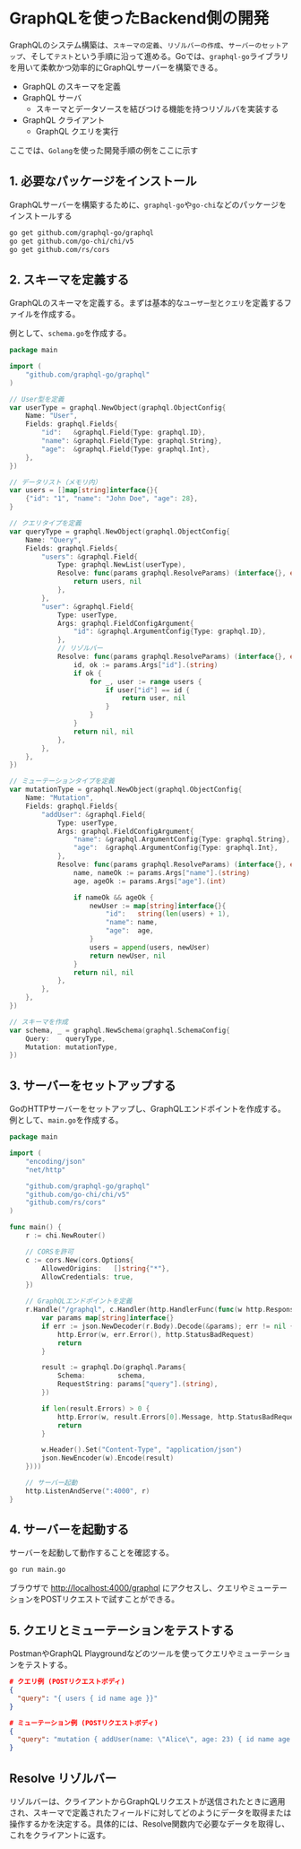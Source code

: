 # GraphQLを使ったBackend側の開発

GraphQLのシステム構築は、`スキーマの定義`、`リゾルバーの作成`、`サーバーのセットアップ`、そして`テスト`という手順に沿って進める。Goでは、`graphql-go`ライブラリを用いて柔軟かつ効率的にGraphQLサーバーを構築できる。

- GraphQL のスキーマを定義
- GraphQL サーバ
  - スキーマとデータソースを結びつける機能を持つリゾルバを実装する
- GraphQL クライアント
  - GraphQL クエリを実行

ここでは、`Golang`を使った開発手順の例をここに示す

## 1. 必要なパッケージをインストール

GraphQLサーバーを構築するために、`graphql-go`や`go-chi`などのパッケージをインストールする

```sh
go get github.com/graphql-go/graphql
go get github.com/go-chi/chi/v5
go get github.com/rs/cors
```

## 2. スキーマを定義する

GraphQLのスキーマを定義する。まずは基本的な`ユーザー型`と`クエリ`を定義するファイルを作成する。

例として、`schema.go`を作成する。

```go
package main

import (
    "github.com/graphql-go/graphql"
)

// User型を定義
var userType = graphql.NewObject(graphql.ObjectConfig{
    Name: "User",
    Fields: graphql.Fields{
        "id":   &graphql.Field{Type: graphql.ID},
        "name": &graphql.Field{Type: graphql.String},
        "age":  &graphql.Field{Type: graphql.Int},
    },
})

// データリスト（メモリ内）
var users = []map[string]interface{}{
    {"id": "1", "name": "John Doe", "age": 28},
}

// クエリタイプを定義
var queryType = graphql.NewObject(graphql.ObjectConfig{
    Name: "Query",
    Fields: graphql.Fields{
        "users": &graphql.Field{
            Type: graphql.NewList(userType),
            Resolve: func(params graphql.ResolveParams) (interface{}, error) {
                return users, nil
            },
        },
        "user": &graphql.Field{
            Type: userType,
            Args: graphql.FieldConfigArgument{
                "id": &graphql.ArgumentConfig{Type: graphql.ID},
            },
            // リゾルバー
            Resolve: func(params graphql.ResolveParams) (interface{}, error) {
                id, ok := params.Args["id"].(string)
                if ok {
                    for _, user := range users {
                        if user["id"] == id {
                            return user, nil
                        }
                    }
                }
                return nil, nil
            },
        },
    },
})

// ミューテーションタイプを定義
var mutationType = graphql.NewObject(graphql.ObjectConfig{
    Name: "Mutation",
    Fields: graphql.Fields{
        "addUser": &graphql.Field{
            Type: userType,
            Args: graphql.FieldConfigArgument{
                "name": &graphql.ArgumentConfig{Type: graphql.String},
                "age":  &graphql.ArgumentConfig{Type: graphql.Int},
            },
            Resolve: func(params graphql.ResolveParams) (interface{}, error) {
                name, nameOk := params.Args["name"].(string)
                age, ageOk := params.Args["age"].(int)

                if nameOk && ageOk {
                    newUser := map[string]interface{}{
                        "id":   string(len(users) + 1),
                        "name": name,
                        "age":  age,
                    }
                    users = append(users, newUser)
                    return newUser, nil
                }
                return nil, nil
            },
        },
    },
})

// スキーマを作成
var schema, _ = graphql.NewSchema(graphql.SchemaConfig{
    Query:    queryType,
    Mutation: mutationType,
})
```

## 3. サーバーをセットアップする

GoのHTTPサーバーをセットアップし、GraphQLエンドポイントを作成する。例として、`main.go`を作成する。

```go
package main

import (
    "encoding/json"
    "net/http"

    "github.com/graphql-go/graphql"
    "github.com/go-chi/chi/v5"
    "github.com/rs/cors"
)

func main() {
    r := chi.NewRouter()

    // CORSを許可
    c := cors.New(cors.Options{
        AllowedOrigins:   []string{"*"},
        AllowCredentials: true,
    })

    // GraphQLエンドポイントを定義
    r.Handle("/graphql", c.Handler(http.HandlerFunc(func(w http.ResponseWriter, r *http.Request) {
        var params map[string]interface{}
        if err := json.NewDecoder(r.Body).Decode(&params); err != nil {
            http.Error(w, err.Error(), http.StatusBadRequest)
            return
        }

        result := graphql.Do(graphql.Params{
            Schema:        schema,
            RequestString: params["query"].(string),
        })

        if len(result.Errors) > 0 {
            http.Error(w, result.Errors[0].Message, http.StatusBadRequest)
            return
        }

        w.Header().Set("Content-Type", "application/json")
        json.NewEncoder(w).Encode(result)
    })))

    // サーバー起動
    http.ListenAndServe(":4000", r)
}
```

## 4. サーバーを起動する

サーバーを起動して動作することを確認する。

```sh
go run main.go
```

ブラウザで <http://localhost:4000/graphql> にアクセスし、クエリやミューテーションをPOSTリクエストで試すことができる。

## 5. クエリとミューテーションをテストする

PostmanやGraphQL Playgroundなどのツールを使ってクエリやミューテーションをテストする。

```json
# クエリ例 (POSTリクエストボディ)
{
  "query": "{ users { id name age }}"
}

# ミューテーション例 (POSTリクエストボディ)
{
  "query": "mutation { addUser(name: \"Alice\", age: 23) { id name age } }"
}
```

## Resolve リゾルバー

リゾルバーは、クライアントからGraphQLリクエストが送信されたときに適用され、スキーマで定義されたフィールドに対してどのようにデータを取得または操作するかを決定する。具体的には、Resolve関数内で必要なデータを取得し、これをクライアントに返す。
